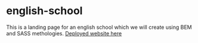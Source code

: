 # english-school
This is a landing page for an english school which we will create using BEM and SASS methologies.
<a href="https://taorkon.github.io/english-school/">Deployed website here</a>
